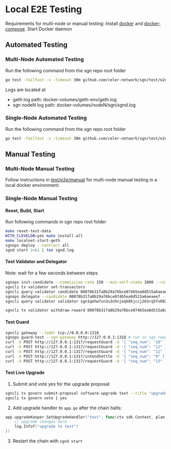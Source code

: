 # Local E2E Testing

Requirements for multi-node or manual testing: Install [docker](https://docs.docker.com/install/) and [docker-compose](https://docs.docker.com/compose/install/). Start Docker daemon

## Automated Testing

### Multi-Node Automated Testing

Run the following command from the sgn repo root folder

```sh
go test -failfast -v -timeout 30m github.com/celer-network/sgn/test/e2e/multinode
```
Logs are located at
- geth log path: docker-volumes/geth-env/geth.log
- sgn nodeN log path: docker-volumes/nodeN/sgn/sgnd.log

### Single-Node Automated Testing

Run the following command from the sgn repo root folder

```sh
go test -failfast -v -timeout 30m github.com/celer-network/sgn/test/e2e/singlenode
```

## Manual Testing

### Multi-Node Manual Testing

Follow instructions in [test/e2e/manual](./e2e/manual/README.md) for multi-node manual testing in a local docker environment.

### Single-Node Manual Testing

#### Reset, Build, Start

Run following commands in sgn repo root folder
```sh
make reset-test-data
WITH_CLEVELDB=yes make install-all
make localnet-start-geth
sgnops deploy --contract all
sgnd start 2>&1 | tee sgnd.log
```

#### Test Validator and Delegator

Note: wait for a few seconds between steps
```sh
sgnops init-candidate --commission-rate 150 --min-self-stake 1000 --rate-lock-period 300
sgncli tx validator set-transactors
sgncli query validator candidate 00078b31fa8b29a76bce074b5ea0d515a6aeaee7
sgnops delegate --candidate 00078b31fa8b29a76bce074b5ea0d515a6aeaee7 --amount 10000
sgncli query validator validator sgn1qehw7sn3u3nhnjeqk8kjccj263rq5fv002l5fk

sgncli tx validator withdraw-reward 00078b31fa8b29a76bce074b5ea0d515a6aeaee7
```

#### Test Guard

```sh
sgncli gateway --laddr tcp://0.0.0.0:1318
sgnops guard-test --sgn-gateway http://127.0.0.1:1318 # run in sgn repo root folder
curl -X POST http://127.0.0.1:1317/requestGuard -d '{ "seq_num": "10" }' # should succeed
curl -X POST http://127.0.0.1:1317/requestGuard -d '{ "seq_num": "12" }' # should succeed
curl -X POST http://127.0.0.1:1317/requestGuard -d '{ "seq_num": "11" }' # should fail
curl -X POST http://127.0.0.1:1317/intendSettle -d '{ "seq_num": "9" }' # should success, look for guard tx in sgnd.log
curl -X POST http://127.0.0.1:1317/requestGuard -d '{ "seq_num": "15" }' # should fail
```

#### Test Live Upgrade

1. Submit and vote yes for the upgrade proposal:

```sh
sgncli tx govern submit-proposal software-upgrade test --title "upgrade test" --description "upgrade test" --deposit 10 --upgrade-height 100
sgncli tx govern vote 1 yes
```

2. Add upgrade handler to `app.go` after the chain halts:

```go
app.upgradeKeeper.SetUpgradeHandler("test", func(ctx sdk.Context, plan upgrade.Plan) {
    // upgrade changes here
    log.Infof("upgrade to test")
})
```

3. Restart the chain with `sgnd start`